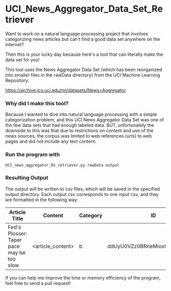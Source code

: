 # UCI_News_Aggregator_Data_Set_Retriever

Want to work on a natural language processing project that involves categorizing news 
articles but can't find a good data set anywhere on the internet?

Then this is your lucky day because here's a tool that can literally make the data set for you!

This tool uses the News Aggregator Data Set (which has been reorganized into smaller 
files in the rawData directory) from the UCI Machine Learning Repository. 

https://archive.ics.uci.edu/ml/datasets/News+Aggregator

### Why did I make this tool? 

Because I wanted to dive into natural language processing with a simple categorization problem, and this UCI News Aggregator Data Set was one of the few data sets that had enough labeled data. BUT, unfortunately the downside to this was that due to restrictions on content and use of the news sources, the corpus was limited to web references (urls) to web pages and did not include any text content. 


### Run the program with

```
UCI_news_aggregator_DS_retriever.py rawData output
```

### Resulting Output

The output will be written to csv files, which will be saved in the specified output directory. Each output csv corresponds to one input csv, and they are formatted in the following way:

Article Title  |  Content  |  Category          |  ID
---------------|-----------|--------------------|-----------------
Fed's Plosser: Taper pace may be too slow          |  <article_content>  |  b |  ddUyU0VZz0BRneMioxUPQVP6sIxvM


If you can help me improve the time or memory efficiency of the program, feel free to send a pull request!
